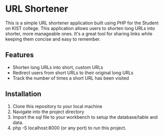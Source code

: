 # URL Shortener

This is a simple URL shortener application built using PHP for the Student on KIST college. This application allows users to shorten long URLs into shorter, more manageable ones. It's a great tool for sharing links while keeping them concise and easy to remember.

## Features

- Shorten long URLs into short, custom URLs
- Redirect users from short URLs to their original long URLs
- Track the number of times a short URL has been visited

## Installation

1. Clone this repository to your local machine
2. Navigate into the project directory
3. Import the sql file to your workbench to setup the database/table and data.
4. php -S localhost:8000 (or any port) to run this project.




